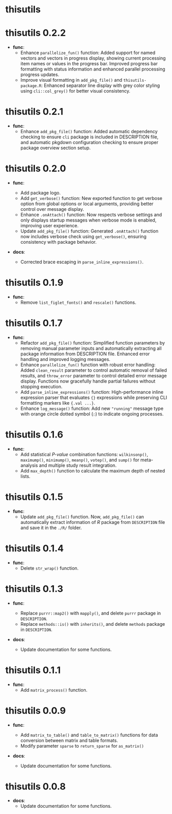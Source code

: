 # thisutils

# thisutils 0.2.2

* **func**:
  * Enhance `parallelize_fun()` function: Added support for named vectors and vectors in progress display, showing current processing item names or values in the progress bar. Improved progress bar formatting with status information and enhanced parallel processing progress updates.
  * Improve visual formatting in `add_pkg_file()` and `thisutils-package.R`: Enhanced separator line display with grey color styling using `cli::col_grey()` for better visual consistency.

# thisutils 0.2.1

* **func**:
  * Enhance `add_pkg_file()` function: Added automatic dependency checking to ensure `cli` package is included in DESCRIPTION file, and automatic pkgdown configuration checking to ensure proper package overview section setup.

# thisutils 0.2.0

* **func**:
  * Add package logo.
  * Add `get_verbose()` function: New exported function to get verbose option from global options or local arguments, providing better control over message display.
  * Enhance `.onAttach()` function: Now respects verbose settings and only displays startup messages when verbose mode is enabled, improving user experience.
  * Update `add_pkg_file()` function: Generated `.onAttach()` function now includes verbose check using `get_verbose()`, ensuring consistency with package behavior.

* **docs**:
  * Corrected brace escaping in `parse_inline_expressions()`.

# thisutils 0.1.9

* **func**:
  * Remove `list_figlet_fonts()` and `rescale()` functions.

# thisutils 0.1.7

* **func**:
  * Refactor `add_pkg_file()` function: Simplified function parameters by removing manual parameter inputs and automatically extracting all package information from DESCRIPTION file. Enhanced error handling and improved logging messages.
  * Enhance `parallelize_fun()` function with robust error handling: Added `clean_result` parameter to control automatic removal of failed results, and `throw_error` parameter to control detailed error message display. Functions now gracefully handle partial failures without stopping execution.
  * Add `parse_inline_expressions()` function: High-performance inline expression parser that evaluates `{}` expressions while preserving CLI formatting markers like `{.val ...}`.
  * Enhance `log_message()` function: Add new `"running"` message type with orange circle dotted symbol (`◌`) to indicate ongoing processes.

# thisutils 0.1.6

* **func**:
  * Add statistical *P-value* combination functions: `wilkinsonp()`, `maximump()`, `minimump()`, `meanp()`, `votep()`, and `sump()` for meta-analysis and multiple study result integration.
  * Add `max_depth()` function to calculate the maximum depth of nested lists.

# thisutils 0.1.5

* **func**:
  * Update `add_pkg_file()` function. Now, `add_pkg_file()` can automatically extract information of *R* package from `DESCRIPTION` file and save it in the `./R/` folder.

# thisutils 0.1.4

* **func**:
  * Delete `str_wrap()` function.

# thisutils 0.1.3

* **func**:
  * Replace `purrr::map2()` with `mapply()`, and delete `purrr` package in `DESCRIPTION`.
  * Replace `methods::is()` with `inherits()`, and delete `methods` package in `DESCRIPTION`.

* **docs**:
  * Update documentation for some functions.

# thisutils 0.1.1

* **func**:
  * Add `matrix_process()` function.

# thisutils 0.0.9

* **func**:
  * Add `matrix_to_table()` and `table_to_matrix()` functions for data conversion between matrix and table formats.
  * Modify parameter `sparse` to `return_sparse` for `as_matrix()`

* **docs**:
  * Update documentation for some functions.

# thisutils 0.0.8

* **docs**:
  * Update documentation for some functions.
